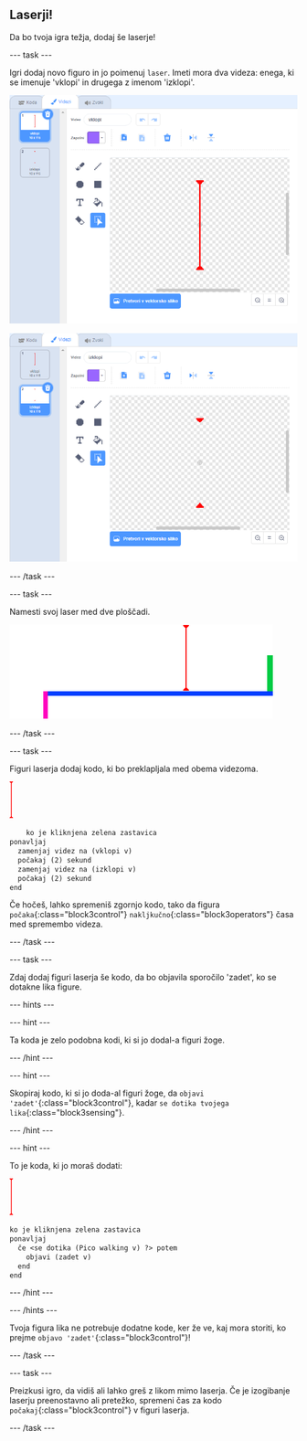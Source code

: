 ## Laserji!

Da bo tvoja igra težja, dodaj še laserje!

\--- task \---

Igri dodaj novo figuro in jo poimenuj `laser`. Imeti mora dva videza: enega, ki se imenuje 'vklopi' in drugega z imenom 'izklopi'.

![posnetek zaslona](images/dodge-lasers-costume1.png)

![posnetek zaslona](images/dodge-lasers-costume2.png)

\--- /task \---

\--- task \---

Namesti svoj laser med dve ploščadi.

![posnetek zaslona](images/dodge-lasers-position.png)

\--- /task \---

\--- task \---

Figuri laserja dodaj kodo, ki bo preklapljala med obema videzoma.

![figura laser](images/laser_sprite.png)

```blocks3
    ko je kliknjena zelena zastavica
ponavljaj 
  zamenjaj videz na (vklopi v)
  počakaj (2) sekund
  zamenjaj videz na (izklopi v)
  počakaj (2) sekund
end
```

Če hočeš, lahko spremeniš zgornjo kodo, tako da figura `počaka`{:class="block3control"} `nakljkučno`{:class="block3operators"} časa med spremembo videza.

\--- /task \---

\--- task \---

Zdaj dodaj figuri laserja še kodo, da bo objavila sporočilo 'zadet', ko se dotakne lika figure.

\--- hints \---

\--- hint \---

Ta koda je zelo podobna kodi, ki si jo dodal-a figuri žoge.

\--- /hint \---

\--- hint \---

Skopiraj kodo, ki si jo doda-al figuri žoge, da `objavi 'zadet'`{:class="block3control"}, kadar `se dotika tvojega lika`{:class="block3sensing"}.

\--- /hint \---

\--- hint \---

To je koda, ki jo moraš dodati:

![figura laser](images/laser_sprite.png)

```blocks3
ko je kliknjena zelena zastavica
ponavljaj 
  če <se dotika (Pico walking v) ?> potem 
    objavi (zadet v)
  end
end
```

\--- /hint \---

\--- /hints \---

Tvoja figura lika ne potrebuje dodatne kode, ker že ve, kaj mora storiti, ko prejme `objavo 'zadet'`{:class="block3control"}!

\--- /task \---

\--- task \---

Preizkusi igro, da vidiš ali lahko greš z likom mimo laserja. Če je izogibanje laserju preenostavno ali pretežko, spremeni čas za kodo `počakaj`{:class="block3control"} v figuri laserja.

\--- /task \---